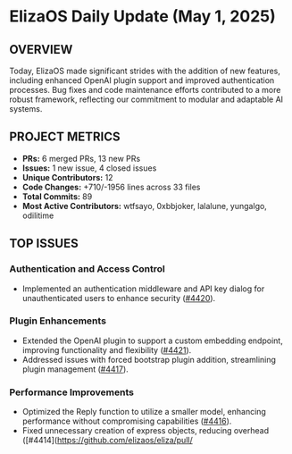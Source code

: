 # ElizaOS Daily Update (May 1, 2025)

## OVERVIEW 
Today, ElizaOS made significant strides with the addition of new features, including enhanced OpenAI plugin support and improved authentication processes. Bug fixes and code maintenance efforts contributed to a more robust framework, reflecting our commitment to modular and adaptable AI systems.

## PROJECT METRICS
- **PRs:** 6 merged PRs, 13 new PRs
- **Issues:** 1 new issue, 4 closed issues
- **Unique Contributors:** 12
- **Code Changes:** +710/-1956 lines across 33 files
- **Total Commits:** 89
- **Most Active Contributors:** wtfsayo, 0xbbjoker, lalalune, yungalgo, odilitime

## TOP ISSUES
### Authentication and Access Control
- Implemented an authentication middleware and API key dialog for unauthenticated users to enhance security ([#4420](https://github.com/elizaos/eliza/pull/4420)).

### Plugin Enhancements
- Extended the OpenAI plugin to support a custom embedding endpoint, improving functionality and flexibility ([#4421](https://github.com/elizaos/eliza/pull/4421)).
- Addressed issues with forced bootstrap plugin addition, streamlining plugin management ([#4417](https://github.com/elizaos/eliza/pull/4417)).

### Performance Improvements
- Optimized the Reply function to utilize a smaller model, enhancing performance without compromising capabilities ([#4416](https://github.com/elizaos/eliza/pull/4416)).
- Fixed unnecessary creation of express objects, reducing overhead ([#4414](https://github.com/elizaos/eliza/pull/